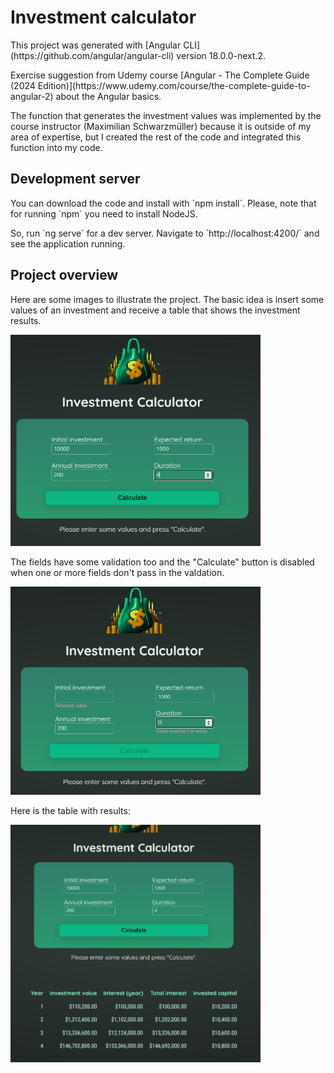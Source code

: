 # Investment calculator

<p>This project was generated with [Angular CLI](https://github.com/angular/angular-cli) version 18.0.0-next.2.</p>
<p>Exercise suggestion from Udemy course [Angular - The Complete Guide (2024 Edition)](https://www.udemy.com/course/the-complete-guide-to-angular-2) about the Angular basics.</p>
<p>The function that generates the investment values was implemented by the course instructor (Maximilian Schwarzmüller) because it is outside of my area of expertise, but I created the rest of the code and integrated this function into my code.</p>

## Development server

<p>You can download the code and install with `npm install`. Please, note that for running `npm` you need to install NodeJS.</p>
<p>So, run `ng serve` for a dev server. Navigate to `http://localhost:4200/` and see the application running.</p>

## Project overview

<p>Here are some images to illustrate the project. The basic idea is insert some values of an investment and receive a table that shows the investment results.</p>
<img src="./readme_images/fill.png" alt="initial page" width="400"/>

<p>The fields have some validation too and the "Calculate" button is disabled when one or more fields don't pass in the valdation.</p>
<img src="./readme_images/fields_validation.png" alt="fields with validation" width="400"/>

<p>Here is the table with results:</p>
<img src="./readme_images/output.PNG" alt="table with results" width="400"/>
